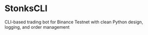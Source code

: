 # StonksCLI
CLI-based trading bot for Binance Testnet with clean Python design, logging, and order management
